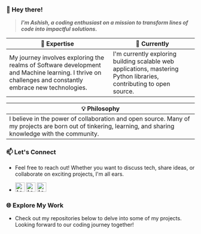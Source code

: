 ### 👋 Hey there!

> ***I'm Ashish, a coding enthusiast on a mission to transform lines of code into impactful solutions.***

| 🚀 Expertise | 🌱 Currently |
| ------------- | ------------- |
| My journey involves exploring the realms of Software development and Machine learning. I thrive on challenges and constantly embrace new technologies. | I'm currently exploring building scalable web applications, mastering Python libraries, contributing to open source.|

|💡 Philosophy |
| ------------- |
|I believe in the power of collaboration and open source. Many of my projects are born out of tinkering, learning, and sharing knowledge with the community.|

### 📫 Let's Connect

- Feel free to reach out! Whether you want to discuss tech, share ideas, or collaborate on exciting projects, I'm all ears.

- <a href="www.linkedin.com/in/ashish-prasad-dev"><kbd><img align="centre" alt="Ashish's LinkdeIn" width="25px" src="https://cdn.pixabay.com/photo/2017/02/08/08/39/linkedin-2048132_1280.png" /></a> <a href="https://www.instagram.com/ashishprasad__/"><kbd><img align="centre" alt="Ashish's Instagram" width="25px" src="https://img.icons8.com/plasticine/200/instagram.png"/></a> <a href="mailto: ashishprasad949@gmail.com"><kbd><img align="centre" alt="Ashish's Gmail" width="25px" src="https://img.icons8.com/plasticine/200/gmail-new.png" /></a>


### 🌐 Explore My Work

- Check out my repositories below to delve into some of my projects. Looking forward to our coding journey together!
